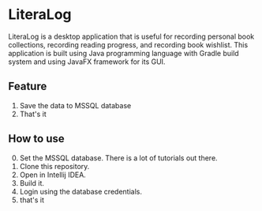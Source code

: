 # LiteraLog
LiteraLog is a desktop application that is useful for recording personal book collections, recording reading progress, and recording book wishlist. This application is built using Java programming language with Gradle build system and using JavaFX framework for its GUI.

## Feature
1. Save the data to MSSQL database
2. That's it

## How to use
0. Set the MSSQL database. There is a lot of tutorials out there.
1. Clone this repository.
2. Open in Intellij IDEA.
3. Build it.
4. Login using the database credentials.
5. that's it